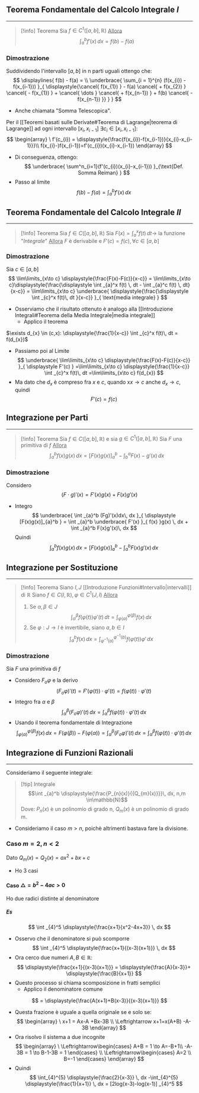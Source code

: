 ## Teorema Fondamentale del Calcolo Integrale $I$
---
>[!info] Teorema
>Sia $f\in C^1([a,b],\mathbb{R})$
><u>Allora</u>
>$$\int _{a}^b f'(x)\, dx =f(b)-f(a)$$

### Dimostrazione
Suddividendo l'intervallo $[a,b]$ in n parti uguali ottengo che:
$$
\displaylines{
f(b) - f(a) = \\
\underbrace{ \sum_{i = 1}^{n} (f(x_{i}) - f(x_{i-1})) }_{ \displaystyle{\cancel{ f(x_{1}) } - f(a) \cancel{ + f(x_{2}) } \cancel{ - f(x_{1}) } + \cancel{ \dots } \cancel{ + f(x_{n-1}) } + f(b) \cancel{ - f(x_{n-1}) }} }
}
$$

- Anche chiamata "Somma Telescopica".

Per il [[Teoremi basati sulle Derivate#Teorema di Lagrange|teorema di Lagrange]] ad ogni intervallo $[x_{i},x_{i-1}]$
$\exists c_{i}\in[x_{i},x_{i-1}]:$
$$
\begin{array}
\ f'(c_{i}) = \displaystyle{\frac{f(x_{i})-f(x_{i-1})}{x_{i}-x_{i-1}}}\\
f(x_{i}-)f(x_{i-1})=f'(c_{i})(x_{i}-x_{i-1})
\end{array}
$$
- Di conseguenza, ottengo:
$$
\underbrace{ \sum^n_{i=1}(f'(c_{i})(x_{i}-x_{i-1})) }_{\text{Def. Somma Reiman} }
$$
- Passo al limite
$$
f(b)-f(a)=\int _{a}^b f'(x) \, dx 
$$

## Teorema Fondamentale del Calcolo Integrale $II$
---
>[!info] Teorema
>Sia $f\in C([a,b],\mathbb{R})$
>Sia $F(x)=\displaystyle \int _{a}^x f(t) \, dt \to$ la funzione "_Integrale_" 
><u>Allora</u>
>$F$ è derivabile e $F'(c) = f(c), \forall c \in[a,b]$

### Dimostrazione
Sia $c\in[a,b]$
$$
\lim\limits_{x\to c} \displaystyle{\frac{F(x)-F(c)}{x-c}} = \lim\limits_{x\to c}\displaystyle{\frac{\displaystyle \int _{a}^x f(t) \, dt - \int _{a}^c f(t) \, dt}{x-c}} = \lim\limits_{x\to c} \underbrace{ \displaystyle{\frac{\displaystyle \int _{c}^x f(t)\, dt }{x-c}} }_{ \text{media integrale} }
$$
- Osserviamo che il risultato ottenuto è analogo alla [[Introduzione Integrali#Teorema della Media Integrale|media integrale]]
	- Applico il teorema

$\exists d_{x} \in (c,x): \displaystyle{\frac{1}{x-c}} \int _{c}^x f(t)\, dt = f(d_{x})$
- Passiamo poi al Limite
$$
\underbrace{ \lim\limits_{x\to c} \displaystyle{\frac{F(x)-F(c)}{x-c}} }_{ \displaystyle F'(c) } =\lim\limits_{x\to c} \displaystyle{\frac{1}{x-c}} \int _{c}^x f(t)\, dt =\lim\limits_{x\to c} f(d_{x})
$$
- Ma dato che $d_{x}$ è compreso fra $x$ e $c$, quando x$x\to c$ anche $d_{x}\to c$, quindi
$$
F'(c)=f(c)
$$
## Integrazione per Parti
---
>[!info] Teorema
>Sia $f\in C([a,b],\mathbb{R})$ e sia $g\in C^1([a,b],\mathbb{R})$
>Sia $F$ una primitiva di $f$
><u>Allora</u>
>$$\int _{a}^b f(x)g(x) \, dx = [F(x)g(x)]_{a}^b - \int _{b}^a F(x)-g'(x)\, dx  $$

### Dimostrazione
Considero
$$
(F\cdot g)'(x) = F'(x)g(x)+F(x)g'(x)
$$
- Integro
$$
\underbrace{ \int _{a}^b (Fg)'(x)dx\, dx }_{ \displaystyle [F(x)g(x)]_{a}^b } = \int _{a}^b \underbrace{ F'(x) }_{ f(x) }g(x) \, dx + \int _{a}^b F(x)g'(x)\, dx  
$$
Quindi
$$
\int _{a}^b { f(x) }g(x)\,dx = [F(x)g(x)]_{a}^b -\int _{a}^b F(x)g'(x)\, dx
$$
## Integrazione per Sostituzione
---
>[!info] Teorema
>Siano $I,J$ [[Introduzione Funzioni#Intervallo|intervalli]] di $\mathbb{R}$
>Siano $f\in C(I,\mathbb{R}),\varphi\in C^1(J,I)$
><u>Allora</u>
>1) Se $\alpha,\beta\in J$$$\int _{\alpha}^\beta f(\varphi(t))\varphi'(t)\, dt = \int _{\varphi(\alpha)}^{\varphi(\beta)} f(x)\, dx  $$
>2) Se $\varphi:J\to I$ è invertibile, siano $a,b\in I$ $$\int _{a}^b f(x) \, dx = \int _{\varphi^{-1}(a)}^{\varphi^{-1}(b)} f(\varphi(t))\varphi'\, dx  $$

### Dimostrazione
Sia $F$ una primitiva di $f$
- Considero $F_{o}\varphi$ e la derivo
$$
(F_{o}\varphi)'(t)=F'(\varphi(t))\cdot \varphi'(t)=f(\varphi(t))\cdot \varphi'(t)
$$
- Integro fra $\alpha$ e $\beta$
$$
\int _{\alpha}^\beta (F_{o}\varphi)'(t)\, dx = \int _{\alpha}^\beta f(\varphi(t))\cdot \varphi'(t)\, dx 
$$
- Usando il teorema fondamentale di Integrazione
$$
\int _{\varphi(\alpha)}^{\varphi(\beta)} f(x) \, dx =F(\varphi(\beta))-F(\varphi(\alpha)) =\int _{\alpha}^\beta (F_{o}\varphi)'(t)\, dx = \int _{\alpha}^\beta f(\varphi(t))\cdot \varphi'(t)\, dx 
$$
## Integrazione di Funzioni Razionali
---
Consideriamo il seguente integrale:
>[!tip] Integrale
>$$\int _{a}^b  \displaystyle{\frac{P_{n}(x)}{{Q_{m}(x)}}}\, dx, n,m \in\mathbb{N}$$
>Dove:
>$P_{n}(x)$ è un polinomio di grado n,
>$Q_{m}(x)$ è un polinomio di grado m.

- Consideriamo il caso $m>n$, poichè altrimenti bastava fare la divisione.
### Caso $m=2,n<2$
Dato $Q_{m}(x)=Q_{2}(x) = ax^2+bx+c$
- Ho 3 casi
#### Caso $\triangle = b^2-4ac > 0$
Ho due radici distinte al denominatore
##### Es
$$
\int _{4}^5 \displaystyle{\frac{x+1}{x^2-4x+3}} \, dx 
$$
- Osservo che il denominatore si può scomporre
$$
\int _{4}^5 \displaystyle{\frac{x+1}{(x-3)(x+1)}} \, dx 
$$
- Ora cerco due numeri $A,B\in\mathbb{R}:$
$$
\displaystyle{\frac{x+1}{(x-3)(x+1)}} = \displaystyle{\frac{A}{x-3}}+ \displaystyle{\frac{B}{x+1}}
$$
- Questo processo si chiama scomposizione in fratti semplici
	- Applico il denominatore comune

$$
= \displaystyle{\frac{A(x+1)+B(x-3)}{(x-3)(x+1)}}
$$
- Questa frazione è uguale a quella originale se e solo se:
$$
\begin{array}
\ x+1 = Ax-A +Bx-3B \\
\Leftrightarrow x+1=x(A+B) -A-3B
\end{array}
$$
- Ora risolvo il sistema a due incognite
$$
\begin{array}
\ \Leftrightarrow\begin{cases}
A+B = 1 \to A=-B+1\\
-A-3B = 1 \to B-1-3B = 1 
\end{cases} \\
\Leftrightarrow\begin{cases}
A=2 \\
B=-1 
\end{cases}
\end{array}
$$
- Quindi
$$
\int_{4}^{5} \displaystyle{\frac{2}{x-3}} \, dx -\int_{4}^{5} \displaystyle{\frac{1}{x+1}} \, dx = [2log(x-3)-log(x-1)] _{4}^5
$$
